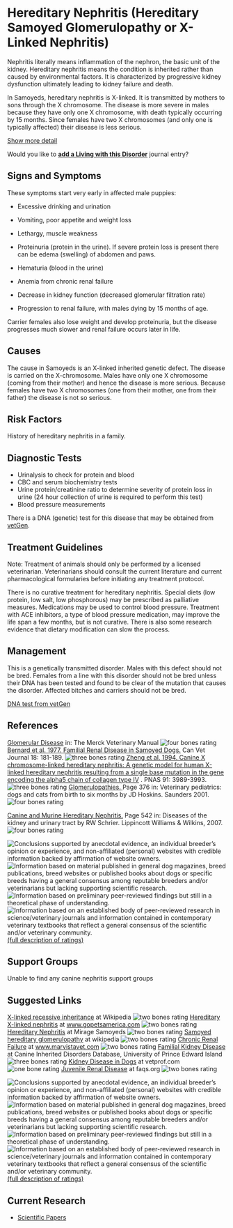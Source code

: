 Hereditary Nephritis (Hereditary Samoyed Glomerulopathy or X-Linked Nephritis)
==============================================================================



Nephritis literally means inflammation of the nephron, the basic unit of
the kidney. Hereditary nephritis means the condition is inherited rather
than caused by environmental factors.  It  is characterized by
progressive kidney dysfunction ultimately leading to kidney failure and
death.

In Samoyeds, hereditary nephritis is X-linked.  It  is transmitted by
mothers to sons through the X chromosome. The disease is more severe in
males because they have only one X chromosome, with death typically
occurring by 15 months.   Since females have two X chromosomes (and only
one is typically affected) their disease is less serious.











[Show more detail](hereditary-nephritis5a76.html?showlong=1)



Would you like to **[add a Living with this
Disorder](hereditary-nephritis/addliving_form.html)** journal entry?

Signs and Symptoms
------------------

These symptoms start very early in affected male puppies:

-   Excessive drinking and urination

-   Vomiting, poor appetite and weight loss

-   Lethargy, muscle weakness

-   Proteinuria (protein in the urine). If severe protein loss is
    present there can be edema (swelling) of abdomen and paws.

-   Hematuria (blood in the urine)

-   Anemia from chronic renal failure

-   Decrease in kidney function (decreased glomerular filtration rate)

-   Progression to renal failure, with males dying by 15 months of age.

Carrier females also lose weight and develop proteinuria, but the
disease progresses much slower and renal failure occurs later in life.

Causes
------

The cause in Samoyeds is  an X-linked inherited genetic defect. The
disease is carried on the X-chromosome. Males have only one X chromosome
(coming from their mother) and hence the disease is more serious.
Because females have two X chromosomes (one from their mother, one from
their father) the disease is not so serious.

Risk Factors
------------

History of hereditary nephritis in a family.

Diagnostic Tests
----------------

-   Urinalysis to check for protein and blood
-   CBC and serum biochemistry tests
-   Urine protein/creatinine ratio to determine severity of protein loss
    in urine (24 hour collection of urine is required to perform this
    test)
-   Blood pressure measurements

There is a DNA (genetic) test for this disease that may be obtained from
[vetGen](http://www.vetgen.com/canine-hereditary-nephritis.html).

Treatment Guidelines
--------------------

Note: Treatment of animals should only be performed by a licensed
veterinarian. Veterinarians should consult the current literature and
current pharmacological formularies before initiating any treatment
protocol.

There is no curative treatment for hereditary nephritis. Special diets
(low protein, low salt, low phosphorous) may be prescribed as palliative
measures. Medications may be used to control blood pressure. Treatment
with ACE inhibitors, a type of blood pressure medication, may improve
the life span a few months, but is not curative. There is also some
research evidence that dietary modification can slow the process.

Management
----------

This is a genetically transmitted disorder.  Males with this defect
should not be bred.  Females from a line with this disorder should not
be bred unless their DNA has been tested and found to be clear of the
mutation that causes the disorder.  Affected bitches and carriers should
not be bred.



[DNA test from
vetGen](http://www.vetgen.com/canine-hereditary-nephritis.html)





References
----------

[Glomerular
Disease](http://www.merckvetmanual.com/mvm/urinary_system/noninfectious_diseases_of_the_urinary_system_in_small_animals/glomerular_disease_in_small_animals.html?qt=glomerular%20disease&alt=sh)
in:  The Merck Veterinary Manual    ![four bones
rating](/img/4-bones.gif/image_preview.png)
[Bernard et al.  1977.  Familial Renal Disease in Samoyed
Dogs.](http://www.ncbi.nlm.nih.gov/pmc/articles/PMC1697612/pdf/canvetj00380-0019.pdf)
Can Vet Journal 18:  181-189.   ![three bones
rating](/img/3-bones.gif/image_preview.png)
[Zheng et al.  1994.  Canine X chromosome-linked hereditary nephritis:
A genetic model for human X-linked hereditary nephritis resulting from a
single base mutation in the gene encoding the alpha5 chain of collagen
type
IV](http://www.ncbi.nlm.nih.gov/pmc/articles/PMC43708/pdf/pnas01131-0521.pdf)
.  PNAS 91:  3989-3993.    ![three bones
rating](/img/3-bones.gif/image_preview.png)
[Glomerulopathies. ](http://books.google.com/books?id=tlAm5etmJU8C&lpg=PA399&ots=zY6A61oBsI&dq=hereditary%20nephritis%20canine&pg=PA376#v=snippet&q=glomerulopathies%20Samoyed&f=false)
Page 376 in:  Veterinary pediatrics:  dogs and cats from birth to six
months by JD Hoskins.   Saunders  2001.   ![four bones
rating](/img/4-bones.gif/image_preview.png)

 [Canine and Murine Hereditary
Nephritis.](http://books.google.com/books?id=hghs1uI2rg8C&lpg=PA562&ots=sWo5EkF9yy&dq=hereditary%20nephritis%20canine&pg=PA542#v=snippet&q=canine%20and%20murine%20hereditary%20nephritis&f=false)
Page 542 in: Diseases of the kidney and urinary tract by RW Schrier.
Lippincott Williams  & Wilkins, 2007.     ![four bones
rating](/img/4-bones.gif/image_preview.png)



![](hereditary-nephritis/bone.gif "Conclusions supported by anecdotal evidence, an individual breeder’s opinion or experience, and non-affiliated (personal) websites with credible information backed by affirmation of website owners.")
![](hereditary-nephritis/2-bones.gif "Information based on material published in general dog magazines, breed publications, breed websites or published books about dogs or specific breeds  having a general consensus among reputable breeders and/or veterinarians but lacking supporting scientific research.")
![](hereditary-nephritis/3-bones.gif "Information based on preliminary peer-reviewed findings but still in a theoretical phase of understanding.")
![](hereditary-nephritis/4-bones.gif "Information based on an established body of peer-reviewed research in science/veterinary journals and information contained in contemporary veterinary textbooks that reflect a general consensus of the scientific and/or veterinary community.")
[(full description of ratings)](ratings-what-do-they-mean.html)



Support Groups
--------------

Unable to find any canine nephritis support groups

Suggested Links
---------------

[X-linked recessive
inheritance](http://en.wikipedia.org/wiki/X-linked_recessive_inheritance)
at Wikipedia  ![two bones
rating](/img/2-bones.gif/image_preview.png)
[Hereditary X-linked
nephritis](http://www.gopetsamerica.com/dog-health/x_linked_nephritis.aspx)
at www.gopetsamerica.com  ![two bones
rating](/img/2-bones.gif/image_preview.png)
    [Hereditary
Nephritis](http://www.mirage-samoyeds.com/kidney.htm) at
Mirage Samoyeds    ![two bones
rating](/img/2-bones.gif/image_preview.png)
[Samoyed hereditary
glomerulopathy](http://en.wikipedia.org/wiki/Samoyed_hereditary_glomerulopathy)
at wikipedia     ![two bones
rating](/img/2-bones.gif/image_preview.png)
[Chronic Renal
Failure](http://www.marvistavet.com/kidney-failure.pml)
at www.marvistavet.com    ![two bones
rating](/img/2-bones.gif/image_preview.png)
[Familial Kidney
Disease](http://cidd.discoveryspace.ca/disorder/familial-kidney-disease.html)
at Canine Inherited Disorders Database, University of Prince Edward
Island    ![three bones
rating](/img/3-bones.gif/image_preview.png)
[Kidney Disease in
Dogs](http://vetprof.com/clientinfo/KidneyDiseaseInDogs/)
at vetprof.com  ![one bone
rating](/img/bone.gif/image_preview.png)
[Juvenile Renal
Disease](http://www.faqs.org/faqs/dogs-faq/medical-info/JRD/)
at faqs.org    ![two bones
rating](/img/2-bones.gif/image_preview.png)



![](hereditary-nephritis/bone.gif "Conclusions supported by anecdotal evidence, an individual breeder’s opinion or experience, and non-affiliated (personal) websites with credible information backed by affirmation of website owners.")
![](hereditary-nephritis/2-bones.gif "Information based on material published in general dog magazines, breed publications, breed websites or published books about dogs or specific breeds  having a general consensus among reputable breeders and/or veterinarians but lacking supporting scientific research.")
![](hereditary-nephritis/3-bones.gif "Information based on preliminary peer-reviewed findings but still in a theoretical phase of understanding.")
![](hereditary-nephritis/4-bones.gif "Information based on an established body of peer-reviewed research in science/veterinary journals and information contained in contemporary veterinary textbooks that reflect a general consensus of the scientific and/or veterinary community.")
[(full description of ratings)](ratings-what-do-they-mean.html)



Current Research
----------------

-   [Scientific Papers ](hereditary-nephritis/scientific-papers.html)
